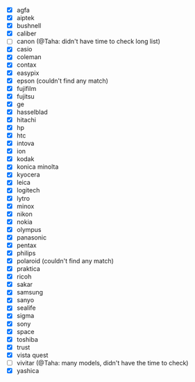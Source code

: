 - [x] agfa   
- [x] aiptek   
- [x] bushnell   
- [x] caliber   
- [ ] canon (@Taha: didn't have time to check long list)
- [x] casio   
- [x] coleman   
- [x] contax   
- [x] easypix   
- [x] epson (couldn't find any match)
- [x] fujifilm   
- [x] fujitsu   
- [x] ge   
- [x] hasselblad   
- [x] hitachi   
- [x] hp   
- [x] htc   
- [x] intova   
- [x] ion   
- [x] kodak   
- [x] konica minolta   
- [x] kyocera   
- [x] leica   
- [x] logitech   
- [x] lytro   
- [x] minox   
- [x] nikon   
- [x] nokia   
- [x] olympus   
- [x] panasonic   
- [x] pentax   
- [x] philips   
- [x] polaroid (couldn't find any match)
- [x] praktica   
- [x] ricoh   
- [x] sakar   
- [x] samsung   
- [x] sanyo   
- [x] sealife   
- [x] sigma   
- [x] sony   
- [x] space   
- [x] toshiba   
- [x] trust   
- [x] vista quest   
- [ ] vivitar (@Taha: many models, didn't have the time to check)
- [x] yashica   
